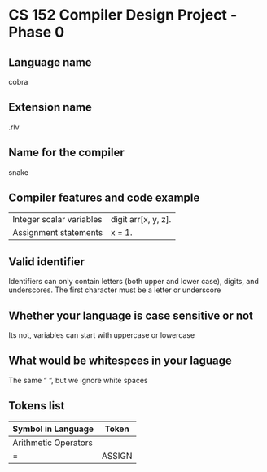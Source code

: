 # CS 152 Compiler Design Project - Phase 0
## Language name
cobra

## Extension name
.rlv

## Name for the compiler
snake

## Compiler features and code example
| | |
| ------------- | ------------- |
| Integer scalar variables | digit arr[x, y, z]. |
| Assignment statements | x = 1. |

## Valid identifier
Identifiers can only contain letters (both upper and lower case), digits, and underscores. The first character must be a letter or underscore

## Whether your language is case sensitive or not
Its not, variables can start with uppercase or lowercase

## What would be whitespces in your laguage
The same “ “, but we ignore white spaces

## Tokens list
| Symbol in Language | Token |
| ------------- | ------------- |
| Arithmetic Operators | <br /> |
| = | ASSIGN |
